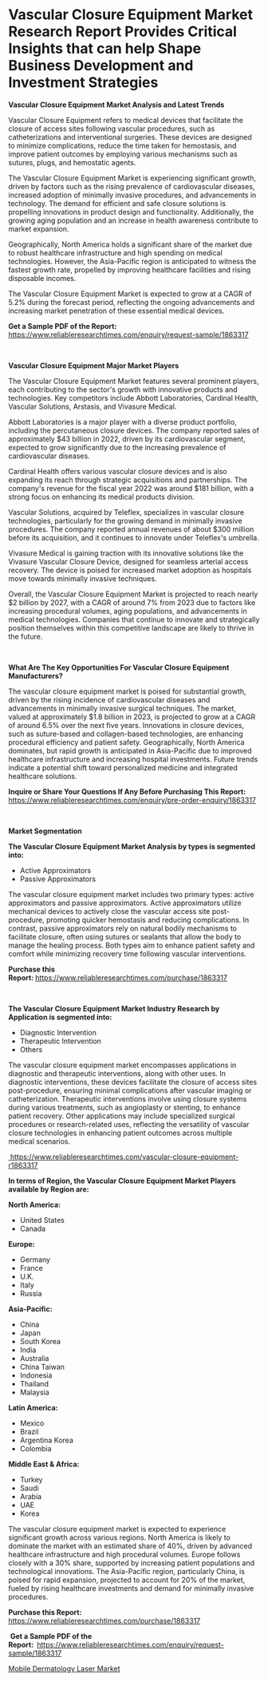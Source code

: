 <p><h1>Vascular Closure Equipment Market Research Report Provides Critical Insights that can help Shape Business Development and Investment Strategies</h1></p><p><strong>Vascular Closure Equipment Market Analysis and Latest Trends</strong></p>
<p><p>Vascular Closure Equipment refers to medical devices that facilitate the closure of access sites following vascular procedures, such as catheterizations and interventional surgeries. These devices are designed to minimize complications, reduce the time taken for hemostasis, and improve patient outcomes by employing various mechanisms such as sutures, plugs, and hemostatic agents.</p><p>The Vascular Closure Equipment Market is experiencing significant growth, driven by factors such as the rising prevalence of cardiovascular diseases, increased adoption of minimally invasive procedures, and advancements in technology. The demand for efficient and safe closure solutions is propelling innovations in product design and functionality. Additionally, the growing aging population and an increase in health awareness contribute to market expansion.</p><p>Geographically, North America holds a significant share of the market due to robust healthcare infrastructure and high spending on medical technologies. However, the Asia-Pacific region is anticipated to witness the fastest growth rate, propelled by improving healthcare facilities and rising disposable incomes.</p><p>The Vascular Closure Equipment Market is expected to grow at a CAGR of 5.2% during the forecast period, reflecting the ongoing advancements and increasing market penetration of these essential medical devices.</p></p>
<p><strong>Get a Sample PDF of the Report:&nbsp;</strong> <a href="https://www.reliableresearchtimes.com/enquiry/request-sample/1863317?utm_campaign=2720&utm_medium=2&utm_source=Github&utm_content=ia&utm_term=05032025&utm_id=vascular-closure-equipment">https://www.reliableresearchtimes.com/enquiry/request-sample/1863317</a></p>
<p>&nbsp;</p>
<p><strong>Vascular Closure Equipment Major Market Players</strong></p>
<p><p>The Vascular Closure Equipment Market features several prominent players, each contributing to the sector's growth with innovative products and technologies. Key competitors include Abbott Laboratories, Cardinal Health, Vascular Solutions, Arstasis, and Vivasure Medical.</p><p>Abbott Laboratories is a major player with a diverse product portfolio, including the percutaneous closure devices. The company reported sales of approximately $43 billion in 2022, driven by its cardiovascular segment, expected to grow significantly due to the increasing prevalence of cardiovascular diseases.</p><p>Cardinal Health offers various vascular closure devices and is also expanding its reach through strategic acquisitions and partnerships. The company's revenue for the fiscal year 2022 was around $181 billion, with a strong focus on enhancing its medical products division.</p><p>Vascular Solutions, acquired by Teleflex, specializes in vascular closure technologies, particularly for the growing demand in minimally invasive procedures. The company reported annual revenues of about $300 million before its acquisition, and it continues to innovate under Teleflex's umbrella.</p><p>Vivasure Medical is gaining traction with its innovative solutions like the Vivasure Vascular Closure Device, designed for seamless arterial access recovery. The device is poised for increased market adoption as hospitals move towards minimally invasive techniques.</p><p>Overall, the Vascular Closure Equipment Market is projected to reach nearly $2 billion by 2027, with a CAGR of around 7% from 2023 due to factors like increasing procedural volumes, aging populations, and advancements in medical technologies. Companies that continue to innovate and strategically position themselves within this competitive landscape are likely to thrive in the future.</p></p>
<p>&nbsp;</p>
<p><strong>What Are The Key Opportunities For Vascular Closure Equipment Manufacturers?</strong></p>
<p><p>The vascular closure equipment market is poised for substantial growth, driven by the rising incidence of cardiovascular diseases and advancements in minimally invasive surgical techniques. The market, valued at approximately $1.8 billion in 2023, is projected to grow at a CAGR of around 6.5% over the next five years. Innovations in closure devices, such as suture-based and collagen-based technologies, are enhancing procedural efficiency and patient safety. Geographically, North America dominates, but rapid growth is anticipated in Asia-Pacific due to improved healthcare infrastructure and increasing hospital investments. Future trends indicate a potential shift toward personalized medicine and integrated healthcare solutions.</p></p>
<p><strong>Inquire or Share Your Questions If Any Before Purchasing This Report:</strong> <a href="https://www.reliableresearchtimes.com/enquiry/pre-order-enquiry/1863317?utm_campaign=2720&utm_medium=2&utm_source=Github&utm_content=ia&utm_term=05032025&utm_id=vascular-closure-equipment">https://www.reliableresearchtimes.com/enquiry/pre-order-enquiry/1863317</a></p>
<p>&nbsp;</p>
<p><strong>Market Segmentation</strong></p>
<p><strong>The Vascular Closure Equipment Market Analysis by types is segmented into:</strong></p>
<p><ul><li>Active Approximators</li><li>Passive Approximators</li></ul></p>
<p><p>The vascular closure equipment market includes two primary types: active approximators and passive approximators. Active approximators utilize mechanical devices to actively close the vascular access site post-procedure, promoting quicker hemostasis and reducing complications. In contrast, passive approximators rely on natural bodily mechanisms to facilitate closure, often using sutures or sealants that allow the body to manage the healing process. Both types aim to enhance patient safety and comfort while minimizing recovery time following vascular interventions.</p></p>
<p><strong>Purchase this Report:&nbsp;</strong><a href="https://www.reliableresearchtimes.com/purchase/1863317?utm_campaign=2720&utm_medium=2&utm_source=Github&utm_content=ia&utm_term=05032025&utm_id=vascular-closure-equipment">https://www.reliableresearchtimes.com/purchase/1863317</a></p>
<p>&nbsp;</p>
<p><strong>The Vascular Closure Equipment Market Industry Research by Application is segmented into:</strong></p>
<p><ul><li>Diagnostic Intervention</li><li>Therapeutic Intervention</li><li>Others</li></ul></p>
<p><p>The vascular closure equipment market encompasses applications in diagnostic and therapeutic interventions, along with other uses. In diagnostic interventions, these devices facilitate the closure of access sites post-procedure, ensuring minimal complications after vascular imaging or catheterization. Therapeutic interventions involve using closure systems during various treatments, such as angioplasty or stenting, to enhance patient recovery. Other applications may include specialized surgical procedures or research-related uses, reflecting the versatility of vascular closure technologies in enhancing patient outcomes across multiple medical scenarios.</p></p>
<p><a href="https://www.reliableresearchtimes.com/vascular-closure-equipment-r1863317?utm_campaign=2720&utm_medium=2&utm_source=Github&utm_content=ia&utm_term=05032025&utm_id=vascular-closure-equipment">&nbsp;https://www.reliableresearchtimes.com/vascular-closure-equipment-r1863317</a></p>
<p><strong>In terms of Region, the Vascular Closure Equipment Market Players available by Region are:</strong></p>
<p>
    <p> <strong> North America: </strong>
        <ul>
            <li>United States</li>
            <li>Canada</li>
        </ul>
        </p> 
    <p> <strong> Europe: </strong>
        <ul>
            <li>Germany</li>
            <li>France</li>
            <li>U.K.</li>
            <li>Italy</li>
            <li>Russia</li>
        </ul>
        </p> 
    <p> <strong> Asia-Pacific: </strong>
        <ul>
            <li>China</li>
            <li>Japan</li>
            <li>South Korea</li>
            <li>India</li>
            <li>Australia</li>
            <li>China Taiwan</li>
            <li>Indonesia</li>
            <li>Thailand</li>
            <li>Malaysia</li>
        </ul>
        </p> 
    <p> <strong> Latin America: </strong>
        <ul>
            <li>Mexico</li>
            <li>Brazil</li>
            <li>Argentina Korea</li>
            <li>Colombia</li>
        </ul>
        </p> 
    <p> <strong> Middle East & Africa: </strong>
        <ul>
            <li>Turkey</li>
            <li>Saudi</li>
            <li>Arabia</li>
            <li>UAE</li>
            <li>Korea</li>
        </ul>
    </p>
    </p>
<p><p>The vascular closure equipment market is expected to experience significant growth across various regions. North America is likely to dominate the market with an estimated share of 40%, driven by advanced healthcare infrastructure and high procedural volumes. Europe follows closely with a 30% share, supported by increasing patient populations and technological innovations. The Asia-Pacific region, particularly China, is poised for rapid expansion, projected to account for 20% of the market, fueled by rising healthcare investments and demand for minimally invasive procedures.</p></p>
<p><strong>Purchase this Report: </strong><a href="https://www.reliableresearchtimes.com/purchase/1863317?utm_campaign=2720&utm_medium=2&utm_source=Github&utm_content=ia&utm_term=05032025&utm_id=vascular-closure-equipment">https://www.reliableresearchtimes.com/purchase/1863317</a></p>
<p>&nbsp;<strong>Get a Sample PDF of the Report:&nbsp;&nbsp;</strong><a href="https://www.reliableresearchtimes.com/enquiry/request-sample/1863317?utm_campaign=2720&utm_medium=2&utm_source=Github&utm_content=ia&utm_term=05032025&utm_id=vascular-closure-equipment">https://www.reliableresearchtimes.com/enquiry/request-sample/1863317</a></p>
<p><strong></strong></p>
<p><p><a href="https://github.com/ccreola81/Market-Research-Report-List-1/blob/main/mobile-dermatology-laser-market.md?utm_campaign=2720&utm_medium=2&utm_source=Github&utm_content=ia&utm_term=05032025&utm_id=vascular-closure-equipment">Mobile Dermatology Laser Market</a></p></p>